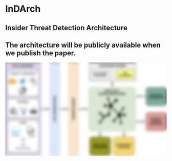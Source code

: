 # InDArch
Insider Threat Detection Architecture
--
The architecture will be publicly available when we publish the paper.
--
![alt text](https://github.com/scripteam/InDArch/blob/master/InD_architecture.png)
